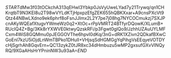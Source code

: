 $START$dMw3f03tOCkchA313qEHwI3Ybkp0JsVyUweLYad7y21Trywq/qn1CHKrqtbT9N3KEI8u2T98wVYLdKTjHpxpzEfgZEK655hQBKXxar+A9cnsPXcVt9Qtz44NBwLXdno9ek6phrf8oFsnJJlmx2L2Y7pe7j08hg7NYCOCmukzj7SXJPcnAKyWQEafXtugvYWmeWz0q2+XtOc+rPpVMRT24BTfyrDQowK/XLumB+RUcIQ4Z+Bg/3Kk8rYXWVE0ktwyQzskRFi/p3Fgwt0glQo9/JzhhUZAuUYLMFCxm4WiS8GQMmu0pJEGGOVThe6hpvI0dKq/3nG+dRK1XZivn2QDkafBXwCGoEnl7kzU5iOjdLnWmTBPko1DHulI+VHjsqSdHGMGgYqPihgVsEEqyeVOTDYcHjSgrhAh8GqvErn+QC13zykZ0tJR8xc34dHmbuzu5wMP2gxsufGXvVINQyRQ/9XGaAHsHrYPninNW3u93aA=$END$